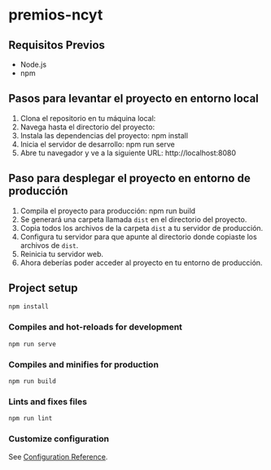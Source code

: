# premios-ncyt

## Requisitos Previos

- Node.js
- npm

## Pasos para levantar el proyecto en entorno local

1. Clona el repositorio en tu máquina local:
2. Navega hasta el directorio del proyecto:
3. Instala las dependencias del proyecto: npm install
4. Inicia el servidor de desarrollo: npm run serve
5. Abre tu navegador y ve a la siguiente URL: http://localhost:8080

## Paso para desplegar el proyecto en entorno de producción

1. Compila el proyecto para producción: npm run build
2. Se generará una carpeta llamada `dist` en el directorio del proyecto.
3. Copia todos los archivos de la carpeta `dist` a tu servidor de producción.
4. Configura tu servidor para que apunte al directorio donde copiaste los archivos de `dist`.
5. Reinicia tu servidor web.
6. Ahora deberías poder acceder al proyecto en tu entorno de producción.


## Project setup
```
npm install
```

### Compiles and hot-reloads for development
```
npm run serve
```

### Compiles and minifies for production
```
npm run build
```

### Lints and fixes files
```
npm run lint
```

### Customize configuration
See [Configuration Reference](https://cli.vuejs.org/config/).
